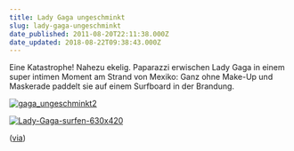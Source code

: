 ```yaml
---
title: Lady Gaga ungeschminkt
slug: lady-gaga-ungeschminkt
date_published: 2011-08-20T22:11:38.000Z
date_updated: 2018-08-22T09:38:43.000Z
---
```


Eine Katastrophe! Nahezu ekelig. Paparazzi erwischen Lady Gaga in einem super intimen Moment am Strand von Mexiko: Ganz ohne Make-Up und Maskerade paddelt sie auf einem Surfboard in der Brandung.

[![gaga_ungeschminkt2](//picdump.thafaker.de/2011/08/gaga_ungeschminkt2-430x580.jpg)](http://picdump.thafaker.de/2011/08/gaga_ungeschminkt2.jpg)

[![Lady-Gaga-surfen-630x420](//picdump.thafaker.de/2011/08/Lady-Gaga-surfen-630x420-580x386.jpg)](http://picdump.thafaker.de/2011/08/Lady-Gaga-surfen-630x420.jpg)

([via](http://de.omg.yahoo.com/blogs/star-news/exklusiv-lady-gaga-ungeschminkt-080910876.html))
